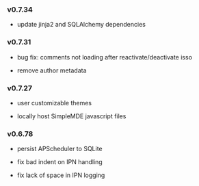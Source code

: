 <h3>v0.7.34</h3>

* update jinja2 and SQLAlchemy dependencies

<h3>v0.7.31</h3>

* bug fix: comments not loading after reactivate/deactivate isso

* remove author metadata

<h3>v0.7.27</h3>

* user customizable themes

* locally host SimpleMDE javascript files

<h3>v0.6.78</h3>

* persist APScheduler to SQLite

* fix bad indent on IPN handling

* fix lack of space in IPN logging
